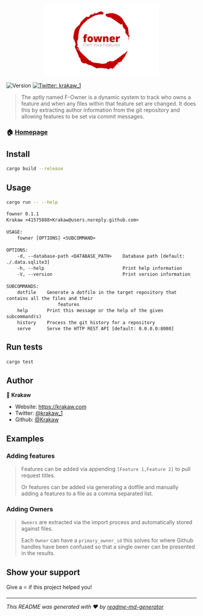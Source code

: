<p align="center">
    <img style="width: 300px" src="web/public/images/logo.svg"/>
</p>
<p>
  <img alt="Version" src="https://img.shields.io/badge/version-0.1.0-blue.svg?cacheSeconds=2592000" />
  <a href="https://twitter.com/krakaw_1" target="_blank">
    <img alt="Twitter: krakaw_1" src="https://img.shields.io/twitter/follow/krakaw_1.svg?style=social" />
  </a>
</p>

> The aptly named F-Owner is a dynamic system to track who owns a feature and when any files within that feature set are changed.
> It does this by extracting author information from the git repository and allowing features to be set via commit messages.


### 🏠 [Homepage](https://github.com/Krakaw/fowner)

[//]: # (### ✨ [Demo]&#40;krakaw.github.io/fowner&#41;)

## Install

```sh
cargo build --release
```

## Usage

```sh
cargo run -- --help
```

```
fowner 0.1.1
Krakaw <41575888+Krakaw@users.noreply.github.com>

USAGE:
    fowner [OPTIONS] <SUBCOMMAND>

OPTIONS:
    -d, --database-path <DATABASE_PATH>    Database path [default: ./.data.sqlite3]
    -h, --help                             Print help information
    -V, --version                          Print version information

SUBCOMMANDS:
    dotfile    Generate a dotfile in the target repository that contains all the files and their
                   features
    help       Print this message or the help of the given subcommand(s)
    history    Process the git history for a repository
    serve      Serve the HTTP REST API [default: 0.0.0.0:8080]
```

## Run tests

```sh
cargo test
```

## Author

👤 **Krakaw**

* Website: https://krakaw.com
* Twitter: [@krakaw_1](https://twitter.com/krakaw_1)
* Github: [@Krakaw](https://github.com/Krakaw)

## Examples

### Adding features

> Features can be added via appending `[Feature 1,Feature 2]` to pull request titles.
> 
> Or features can be added via generating a dotfile and manually adding a features to a file as a comma separated list.

### Adding Owners

> `Owners` are extracted via the import process and automatically stored against files.
> 
> Each `Owner` can have a `primary_owner_id` this solves for where Github handles have been confused so that a single owner can be presented in the results.

## Show your support

Give a ⭐️ if this project helped you!

***
_This README was generated with ❤️ by [readme-md-generator](https://github.com/kefranabg/readme-md-generator)_
